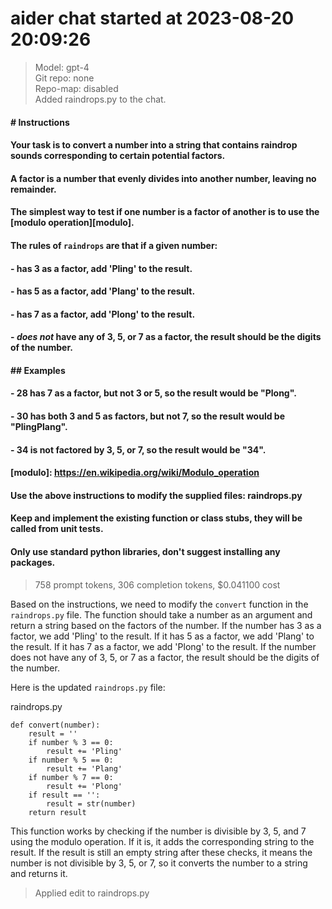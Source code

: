 
# aider chat started at 2023-08-20 20:09:26

> Model: gpt-4  
> Git repo: none  
> Repo-map: disabled  
> Added raindrops.py to the chat.  

#### # Instructions  
####   
#### Your task is to convert a number into a string that contains raindrop sounds corresponding to certain potential factors.  
#### A factor is a number that evenly divides into another number, leaving no remainder.  
#### The simplest way to test if one number is a factor of another is to use the [modulo operation][modulo].  
####   
#### The rules of `raindrops` are that if a given number:  
####   
#### - has 3 as a factor, add 'Pling' to the result.  
#### - has 5 as a factor, add 'Plang' to the result.  
#### - has 7 as a factor, add 'Plong' to the result.  
#### - _does not_ have any of 3, 5, or 7 as a factor, the result should be the digits of the number.  
####   
#### ## Examples  
####   
#### - 28 has 7 as a factor, but not 3 or 5, so the result would be "Plong".  
#### - 30 has both 3 and 5 as factors, but not 7, so the result would be "PlingPlang".  
#### - 34 is not factored by 3, 5, or 7, so the result would be "34".  
####   
#### [modulo]: https://en.wikipedia.org/wiki/Modulo_operation  
####   
#### ####  
####   
#### Use the above instructions to modify the supplied files: raindrops.py  
#### Keep and implement the existing function or class stubs, they will be called from unit tests.  
#### Only use standard python libraries, don't suggest installing any packages.  
> 758 prompt tokens, 306 completion tokens, $0.041100 cost  

Based on the instructions, we need to modify the `convert` function in the `raindrops.py` file. The function should take a number as an argument and return a string based on the factors of the number. If the number has 3 as a factor, we add 'Pling' to the result. If it has 5 as a factor, we add 'Plang' to the result. If it has 7 as a factor, we add 'Plong' to the result. If the number does not have any of 3, 5, or 7 as a factor, the result should be the digits of the number.

Here is the updated `raindrops.py` file:

raindrops.py
```
def convert(number):
    result = ''
    if number % 3 == 0:
        result += 'Pling'
    if number % 5 == 0:
        result += 'Plang'
    if number % 7 == 0:
        result += 'Plong'
    if result == '':
        result = str(number)
    return result
```
This function works by checking if the number is divisible by 3, 5, and 7 using the modulo operation. If it is, it adds the corresponding string to the result. If the result is still an empty string after these checks, it means the number is not divisible by 3, 5, or 7, so it converts the number to a string and returns it.

> Applied edit to raindrops.py  
